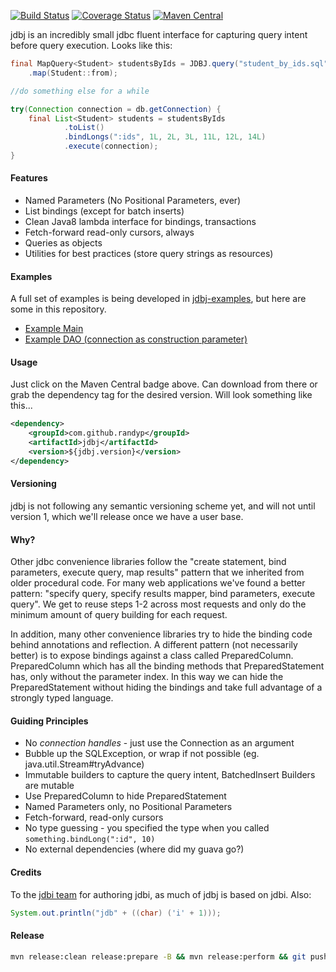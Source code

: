 [![Build Status](https://travis-ci.org/randyp/jdbj.svg?branch=master)](https://travis-ci.org/randyp/jdbj)
[![Coverage Status](https://coveralls.io/repos/randyp/jdbj/badge.svg?branch=master&service=github)](https://coveralls.io/github/randyp/jdbj?branch=master)
[![Maven Central](https://maven-badges.herokuapp.com/maven-central/com.github.randyp/jdbj/badge.svg)](https://maven-badges.herokuapp.com/maven-central/com.github.randyp/jdbj/)

jdbj is an incredibly small jdbc fluent interface for capturing query intent before query execution. Looks like this:
``` java
final MapQuery<Student> studentsByIds = JDBJ.query("student_by_ids.sql")
    .map(Student::from);

//do something else for a while

try(Connection connection = db.getConnection) {
    final List<Student> students = studentsByIds
            .toList()
            .bindLongs(":ids", 1L, 2L, 3L, 11L, 12L, 14L)
            .execute(connection);
}
```

#### Features
* Named Parameters (No Positional Parameters, ever)
* List bindings (except for batch inserts)
* Clean Java8 lambda interface for bindings, transactions
* Fetch-forward read-only cursors, always
* Queries as objects
* Utilities for best practices (store query strings as resources)

#### Examples
A full set of examples is being developed in [jdbj-examples](https://github.com/randyp/jdbj-examples), but here are some in this repository.

* [Example Main](src/test/java/com/github/randyp/jdbj/example/InformationSchemaMain.java)
* [Example DAO (connection as construction parameter)](src/test/java/com/github/randyp/jdbj/example/StudentDAO.java)

#### Usage
Just click on the Maven Central badge above. Can download from there or grab the dependency tag for the desired version. Will look something like this...

``` xml
<dependency>
    <groupId>com.github.randyp</groupId>
    <artifactId>jdbj</artifactId>
    <version>${jdbj.version}</version>
</dependency>
```

#### Versioning
jdbj is not following any semantic versioning scheme yet, and will not until version 1, which we'll release once we have a user base.

#### Why?
Other jdbc convenience libraries follow the "create statement, bind parameters, execute query, map results" pattern that we inherited from older procedural code. For many web applications we've found a better pattern: "specify query, specify results mapper, bind parameters, execute query". We get to reuse steps 1-2 across most requests and only do the minimum amount of query building for each request.

In addition, many other convenience libraries try to hide the binding code behind annotations and reflection. A different pattern (not necessarily better) is to expose bindings against a class called PreparedColumn. PreparedColumn which has all the binding methods that PreparedStatement has, only without the parameter index. In this way we can hide the PreparedStatement without hiding the bindings and take full advantage of a strongly typed language.

#### Guiding Principles
* No *connection handles* - just use the Connection as an argument
* Bubble up the SQLException, or wrap if not possible (eg. java.util.Stream#tryAdvance)
* Immutable builders to capture the query intent, BatchedInsert Builders are mutable
* Use PreparedColumn to hide PreparedStatement
* Named Parameters only, no Positional Parameters
* Fetch-forward, read-only cursors
* No type guessing - you specified the type when you called `something.bindLong(":id", 10)`
* No external dependencies (where did my guava go?)

#### Credits
To the [jdbi team](http://jdbi.org/) for authoring jdbi, as much of jdbj is based on jdbi. Also:
``` java
System.out.println("jdb" + ((char) ('i' + 1)));
```

#### Release
``` sh
mvn release:clean release:prepare -B && mvn release:perform && git push
```
